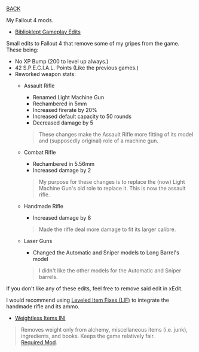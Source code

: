 
[BACK](..)

My Fallout 4 mods. 

- [Biblioklept Gameplay Edits](./dl/BibliokleptGameplayEdits.esp)

Small edits to Fallout 4 that remove some of my gripes from the game. These being: 
- No XP Bump (200 to level up always.)
- 42 S.P.E.C.I.A.L. Points (Like the previous games.)
- Reworked weapon stats:
	- Assault Rifle 
		- Renamed Light Machine Gun
		- Rechambered in 5mm
		- Increased firerate by 20%
		- Increased default capacity to 50 rounds
		- Decreased damage by 5
		
		> These changes make the Assault Rifle more fitting of its model and (supposedly original) role of a machine gun.
		
	- Combat Rifle 
		- Rechambered in 5.56mm 
		- Increased damage by 2
		
		> My purpose for these changes is to replace the (now) Light Machine Gun's old role to replace it. This is now the assault rifle.
		
	- Handmade Rifle
		- Increased damage by 8
		
		> Made the rifle deal more damage to fit its larger calibre.
		
	- Laser Guns
		- Changed the Automatic and Sniper models to Long Barrel's model
		
		> I didn't like the other models for the Automatic and Sniper barrels.

If you don't like any of these edits, feel free to remove said edit in xEdit.

I would recommend using [Leveled Item Fixes (LIF)](https://www.nexusmods.com/fallout4/mods/63914) to integrate the handmade rifle and its ammo.

- [Weightless Items INI](./dl/WeightlessItems.ini)
> Removes weight only from alchemy, miscellaneous items (i.e. junk), ingredients, and books. Keeps the game relatively fair.  
[Required Mod](https://www.nexusmods.com/fallout4/mods/73640).